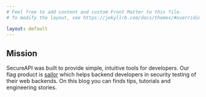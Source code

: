 ```yaml
---
# Feel free to add content and custom Front Matter to this file.
# To modify the layout, see https://jekyllrb.com/docs/themes/#overriding-theme-defaults

layout: default
---
```


## Mission
SecureAPI was built to provide simple, intuitive tools for developers. 
Our flag product is [sailor](https://github.com/hidalgopl/sailor) which helps backend developers in security testing of their web backends.
On this blog you can finds tips, tutorials and engineering stories.

